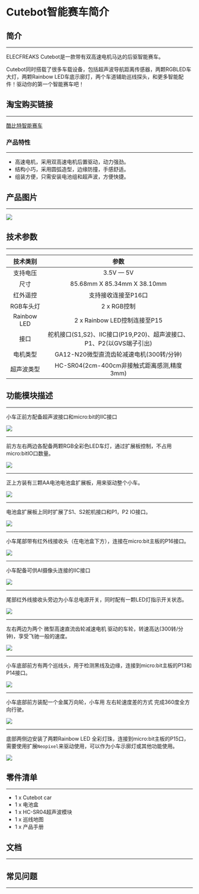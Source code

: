# Cutebot智能赛车简介

## 简介  
---

ELECFREAKS Cutebot是一款带有双高速电机马达的后驱智能赛车。

Cutebot同时搭载了很多车载设备，包括超声波导航距离传感器，两颗RGBLED车大灯，两颗Rainbow LED车底示廓灯，两个车道辅助巡线探头，和更多智能配件！驱动你的第一个智能赛车吧！

## 淘宝购买链接
---
[酷比特智能赛车](https://item.taobao.com/item.htm?ft=t&id=598365555295)


### 产品特性
---

- 高速电机，采用双高速电机后置驱动，动力强劲。
- 结构小巧，采用圆弧造型，边缘防撞，手感舒适。
- 组装方便，只需安装电池组和超声波，方便快捷。
 
## 产品图片
---
![](./images/cutebot_01_01.jpg)

## 技术参数
---

|技术类别 |参数|
|:-:|:-:|
|支持电压| 3.5V — 5V |
| 尺寸 |85.68mm X 85.34mm X 38.10mm|
|红外遥控|支持接收连接至P16口|
|RGB车头灯|2 x RGB控制|
|Rainbow LED|2 x Rainbow LED控制连接至P15|
| 接口 |舵机接口(S1,S2)、IIC接口(P19,P20)、超声波接口、P1、P2(以GVS端子引出)|
| 电机类型 |GA12-N20微型直流齿轮减速电机(300转/分钟)|
| 超声波类型 |HC-SR04(2cm-400cm非接触式距离感测,精度3mm)|

## 功能模块描述
---
小车正前方配备超声波接口和micro:bit的IIC接口

![](./images/cutebot_01_02.jpg)

- - - - -

前方左右两边各配备两颗RGB全彩色LED车灯，通过扩展板控制，不占用micro:bitIO口数量。

![](./images/cutebot_01_03.jpg)

- - - - -

正上方装有三颗AA电池电池盒扩展板，用来驱动整个小车。

![](./images/cutebot_01_04.jpg)

- - - - -

电池盒扩展板上同时扩展了S1、S2舵机接口和P1，P2 IO接口。

![](./images/cutebot_01_05.jpg)

- - - - -

小车尾部带有红外线接收头（在电池盒下方），连接在micro:bit主板的P16接口。

![](./images/cutebot_01_06.jpg)

- - - - -

小车配备可供AI摄像头连接的IIC接口

![](./images/cutebot_01_12.jpg)


- - - - -

尾部红外线接收头旁边为小车总电源开关，同时配有一颗LED灯指示开关状态。

![](./images/cutebot_01_07.jpg)

- - - - -

左右两边为两个 微型高速直流齿轮减速电机 驱动的车轮，转速高达(300转/分钟)，享受飞驰一般的速度。

![](./images/cutebot_01_08.jpg)

- - - - -

小车底部前方有两个巡线头，用于检测黑线及边缘，连接到micro:bit主板的P13和P14接口。

![](./images/cutebot_01_09.jpg)

- - - - -

小车底部前方装配一个金属万向轮，小车用 左右轮速度差的方式 完成360度全方向行驶。

![](./images/cutebot_01_10.jpg)

- - - - -

底部两侧边安装了两颗Rainbow LED 全彩灯珠，连接到micro:bit主板的P15口，需要使用扩展`Neopixel`来驱动使用，可以作为小车示廓灯或其他功能使用。

![](./images/cutebot_01_11.jpg)




## 零件清单
---

- 1 x Cutebot car
- 1 x 电池盒
- 1 x HC-SR04超声波模块
- 1 x 巡线地图
- 1 x 产品手册

## 文档
---

## 常见问题
---
